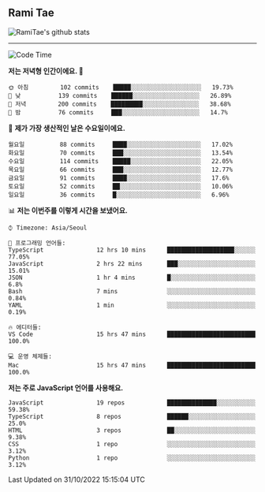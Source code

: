 ## Rami Tae

![RamiTae's github stats](https://github-readme-stats.vercel.app/api?username=RamiTae&show_icons=true&theme=tokyonight)

---
<!--START_SECTION:waka-->
![Code Time](http://img.shields.io/badge/Code%20Time-477%20hrs%2020%20mins-blue)

**저는 저녁형 인간이에요. 🦉** 

```text
🌞 아침         102 commits    █████░░░░░░░░░░░░░░░░░░░░   19.73% 
🌆 낮　         139 commits    ██████░░░░░░░░░░░░░░░░░░░   26.89% 
🌃 저녁         200 commits    █████████░░░░░░░░░░░░░░░░   38.68% 
🌙 밤　         76 commits     ███░░░░░░░░░░░░░░░░░░░░░░   14.7%

```
📅 **제가 가장 생산적인 날은 수요일이에요.** 

```text
월요일          88 commits     ████░░░░░░░░░░░░░░░░░░░░░   17.02% 
화요일          70 commits     ███░░░░░░░░░░░░░░░░░░░░░░   13.54% 
수요일          114 commits    █████░░░░░░░░░░░░░░░░░░░░   22.05% 
목요일          66 commits     ███░░░░░░░░░░░░░░░░░░░░░░   12.77% 
금요일          91 commits     ████░░░░░░░░░░░░░░░░░░░░░   17.6% 
토요일          52 commits     ██░░░░░░░░░░░░░░░░░░░░░░░   10.06% 
일요일          36 commits     █░░░░░░░░░░░░░░░░░░░░░░░░   6.96%

```


📊 **저는 이번주를 이렇게 시간을 보냈어요.** 

```text
⌚︎ Timezone: Asia/Seoul

💬 프로그래밍 언어들: 
TypeScript               12 hrs 10 mins      ███████████████████░░░░░░   77.05% 
JavaScript               2 hrs 22 mins       ███░░░░░░░░░░░░░░░░░░░░░░   15.01% 
JSON                     1 hr 4 mins         █░░░░░░░░░░░░░░░░░░░░░░░░   6.8% 
Bash                     7 mins              ░░░░░░░░░░░░░░░░░░░░░░░░░   0.84% 
YAML                     1 min               ░░░░░░░░░░░░░░░░░░░░░░░░░   0.19%

🔥 에디터들: 
VS Code                  15 hrs 47 mins      █████████████████████████   100.0%

💻 운영 체제들: 
Mac                      15 hrs 47 mins      █████████████████████████   100.0%

```

**저는 주로 JavaScript 언어를 사용해요.** 

```text
JavaScript               19 repos            ██████████████░░░░░░░░░░░   59.38% 
TypeScript               8 repos             ██████░░░░░░░░░░░░░░░░░░░   25.0% 
HTML                     3 repos             ██░░░░░░░░░░░░░░░░░░░░░░░   9.38% 
CSS                      1 repo              ░░░░░░░░░░░░░░░░░░░░░░░░░   3.12% 
Python                   1 repo              ░░░░░░░░░░░░░░░░░░░░░░░░░   3.12%

```



 Last Updated on 31/10/2022 15:15:04 UTC
<!--END_SECTION:waka-->
